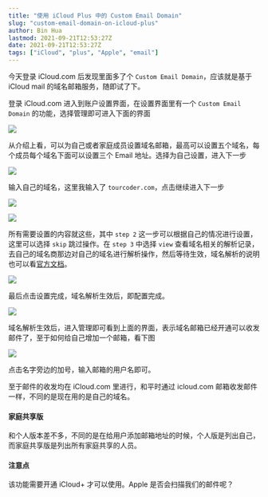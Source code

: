 ```yaml
---
title: "使用 iCloud Plus 中的 Custom Email Domain"
slug: "custom-email-domain-on-icloud-plus"
author: Bin Hua
lastmod: 2021-09-21T12:53:27Z
date: 2021-09-21T12:53:27Z
tags: ["iCloud", "plus", "Apple", "email"]
---
```


今天登录 iCloud.com 后发现里面多了个 `Custom Email Domain`，应该就是基于 iCloud mail 的域名邮箱服务，随即试了下。

登录 iCloud.com 进入到账户设置界面，在设置界面里有一个 `Custom Email Domain` 的功能，选择管理即可进入下面的界面

![](/imgs/custom-email-domain-on-icloud-plus-01.png)

从介绍上看，可以为自己或者家庭成员设置域名邮箱，最高可以设置五个域名，每个成员每个域名下面可以设置三个 Email 地址。选择为自己设置，进入下一步

![](/imgs/custom-email-domain-on-icloud-plus-02.png)

输入自己的域名，这里我输入了 `tourcoder.com`，点击继续进入下一步

![](/imgs/custom-email-domain-on-icloud-plus-03.png)

![](/imgs/custom-email-domain-on-icloud-plus-04.png)

所有需要设置的内容就这些，其中 `step 2` 这一步可以根据自己的情况进行设置，这里可以选择 `skip` 跳过操作。在 `step 3` 中选择 `view` 查看域名相关的解析记录，去自己的域名商那边对自己的域名进行解析操作，然后等待生效，域名解析的说明也可以看[官方文档](https://support.apple.com/en-us/HT212524)。

![](/imgs/custom-email-domain-on-icloud-plus-05.png)

最后点击设置完成，域名解析生效后，即配置完成。

![](/imgs/custom-email-domain-on-icloud-plus-06.png)

域名解析生效后，进入管理即可看到上面的界面，表示域名邮箱已经开通可以收发邮件了，至于如何给自己增加一个邮箱，看下图

![](/imgs/custom-email-domain-on-icloud-plus-07.png)

点击名字旁边的加号，输入邮箱的用户名即可。

至于邮件的收发均在 iCloud.com 里进行，和平时通过 icloud.com 邮箱收发邮件一样，不同的是现在用的是自己的域名。


#### 家庭共享版

和个人版本差不多，不同的是在给用户添加邮箱地址的时候，个人版是列出自己，而家庭共享版是列出所有家庭共享的人员。

#### 注意点

该功能需要开通 iCloud+ 才可以使用。Apple 是否会扫描我们的邮件呢？
